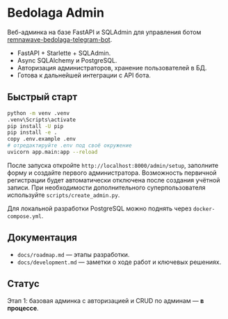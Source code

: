 # Bedolaga Admin

Веб-админка на базе FastAPI и SQLAdmin для управления ботом [remnawave-bedolaga-telegram-bot](https://github.com/Fr1ngg/remnawave-bedolaga-telegram-bot).

- FastAPI + Starlette + SQLAdmin.
- Async SQLAlchemy и PostgreSQL.
- Авторизация администраторов, хранение пользователей в БД.
- Готова к дальнейшей интеграции с API бота.

## Быстрый старт

```bash
python -m venv .venv
.venv\Scripts\activate
pip install -U pip
pip install -e .
copy .env.example .env
# отредактируйте .env под своё окружение
uvicorn app.main:app --reload
```

После запуска откройте `http://localhost:8000/admin/setup`, заполните форму и создайте первого администратора. Возможность первичной регистрации будет автоматически отключена после создания учётной записи. При необходимости дополнительного суперпользователя используйте `scripts/create_admin.py`.

Для локальной разработки PostgreSQL можно поднять через `docker-compose.yml`.

## Документация

- `docs/roadmap.md` — этапы разработки.
- `docs/development.md` — заметки о ходе работ и ключевых решениях.

## Статус

Этап 1: базовая админка с авторизацией и CRUD по админам — **в процессе**.
